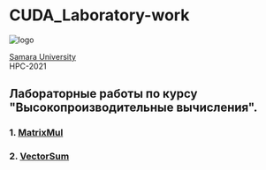 # CUDA_Laboratory-work 
![logo](https://ssau.ru/pagefiles/of_docs/Firm%20blocks_left-gorizont_naimenovanie_Rus.png)

[Samara University](https://ssau.ru/) <br/>
HPC-2021
## Лабораторные работы по курсу "Высокопроизводительные вычисления".

### 1. [MatrixMul](https://github.com/Dark-MonkGI/Laboratory-work/tree/main/0.%20MatrixMul)
### 2. [VectorSum](https://github.com/Dark-MonkGI/Laboratory-work/tree/main/1.%20VectorSum)




 
